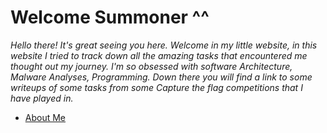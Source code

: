 # **Welcome Summoner ^^** 

*Hello there! It's great seeing you here. Welcome in my little website, in this website I tried to track down all the amazing tasks that encountered me thought out my journey. I'm so obsessed with software Architecture, Malware Analyses, Programming. Down there you will find a link to some writeups of some tasks from some Capture the flag competitions that I have played in.*

* [About Me](https://ir0nbyte.github.io/IronByte/About%20me/)









